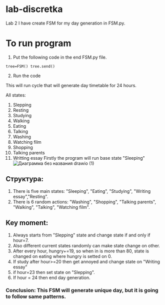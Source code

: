 # lab-discretka
Lab 2
I have create FSM for my day generation in FSM.py.

# To run program
1) Put the following code in the end FSM.py file.

`tree=FSM()
tree.send()`

2) Run the code
 
This will run cycle that will generate day timetable for 24 hours.

All states:
1) Slepping
2) Resting
3) Studying
4) Walking
5) Eating
6) Talking
7) Washing
8) Watching film
9) Shopping
10) Talking parents
11) Writting essay
Firstly the program will run base state "Sleeping"
![Диаграмма без названия drawio (1)](https://github.com/mikl123/lab-discretka/assets/69431189/3ff67c81-3e5c-42da-9470-7a00d5694229)
<!-- buf -->
## Структура:
1) There is five main states: "Sleeping", "Eating", "Studying", "Writing essay","Resting".
2) There is 6 random actions: "Washing", "Shopping", "Talking parents", "Walking", "Talking", "Watching film".
<!-- buf -->
## Key moment:
1) Always starts from "Slepping" state and change state if and only if hour=7.
2) Also different current states randomly can make state change on other.
3) After every hour, hungry+=19, so when in is more than 80, state is changed on eating where hungry is setted on 0.
4) If study after hour>=20 then get annoyed and change state on "Writing essay"
5) if hour=23 then set state on "Slepping".
6) If hour = 24 then end day generation.
### Conclusion: This FSM will generate unique day, but it is going to follow same patterns.
